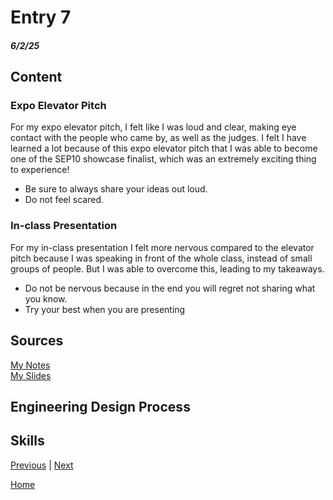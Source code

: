 # Entry 7
##### 6/2/25

## Content
### Expo Elevator Pitch
For my expo elevator pitch, I felt like I was loud and clear, making eye contact with the people who came by, as well as the judges. I felt I have learned a lot because of this expo elevator pitch that I was able to become one of the SEP10 showcase finalist, which was an extremely exciting thing to experience!
 * Be sure to always share your ideas out loud.
 * Do not feel scared.
### In-class Presentation
For my in-class presentation I felt more nervous compared to the elevator pitch because I was speaking in front of the whole class, instead of small groups of people. But I was able to overcome this, leading to my takeaways.
 * Do not be nervous because in the end you will regret not sharing what you know.
 * Try your best when you are presenting

## Sources
[My Notes](https://docs.google.com/document/d/1tfEQQy_7AIRXShNNYYAJz9-FLN8IBDUQ_FvzeW2jySw/edit?tab=t.0#heading=h.6o1f62qg6jz9)       
[My Slides](https://docs.google.com/presentation/d/12L73VpHOyYinmAZwQF8_afenQpk2v77hdC4LoMKFePA/edit?slide=id.g357ffb4221f_0_0#slide=id.g357ffb4221f_0_0)
## Engineering Design Process

## Skills   

[Previous](entry06.md) | [Next](entry08.md)

[Home](../README.md)
